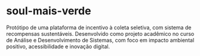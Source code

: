 # soul-mais-verde
Protótipo de uma plataforma de incentivo à coleta seletiva, com sistema de recompensas sustentáveis.  Desenvolvido como projeto acadêmico no curso de Análise e Desenvolvimento de Sistemas, com foco em impacto ambiental positivo, acessibilidade e inovação digital.
